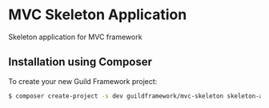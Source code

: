 # MVC Skeleton Application
Skeleton application for MVC framework

## Installation using Composer

To create your new Guild Framework project:

```bash
$ composer create-project -s dev guildframework/mvc-skeleton skeleton-application
```
